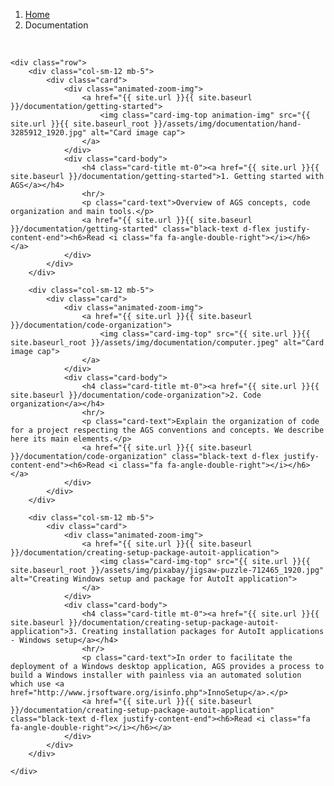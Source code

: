<!-- Breadcrumb navigation -->
<nav aria-label="breadcrumb">
    <ol class="breadcrumb">
        <li class="breadcrumb-item"><a href="{{ site.url }}{{ site.baseurl }}/">Home</a></li>
        <li class="breadcrumb-item active" aria-current="page">Documentation</li>
    </ol>
</nav>


<!-- Card's documentation -->
<div class="container">
    <p class="mt-3">&nbsp;</p>

    <div class="row">
        <div class="col-sm-12 mb-5">
            <div class="card">
                <div class="animated-zoom-img">
                    <a href="{{ site.url }}{{ site.baseurl }}/documentation/getting-started">
                        <img class="card-img-top animation-img" src="{{ site.url }}{{ site.baseurl_root }}/assets/img/documentation/hand-3285912_1920.jpg" alt="Card image cap">
                    </a>
                </div>
                <div class="card-body">
                    <h4 class="card-title mt-0"><a href="{{ site.url }}{{ site.baseurl }}/documentation/getting-started">1. Getting started with AGS</a></h4>
                    <hr/>
                    <p class="card-text">Overview of AGS concepts, code organization and main tools.</p>
                    <a href="{{ site.url }}{{ site.baseurl }}/documentation/getting-started" class="black-text d-flex justify-content-end"><h6>Read <i class="fa fa-angle-double-right"></i></h6></a>
                </div>
            </div>
        </div>

        <div class="col-sm-12 mb-5">
            <div class="card">
                <div class="animated-zoom-img">
                    <a href="{{ site.url }}{{ site.baseurl }}/documentation/code-organization">
                        <img class="card-img-top" src="{{ site.url }}{{ site.baseurl_root }}/assets/img/documentation/computer.jpeg" alt="Card image cap">
                    </a>
                </div>
                <div class="card-body">
                    <h4 class="card-title mt-0"><a href="{{ site.url }}{{ site.baseurl }}/documentation/code-organization">2. Code organization</a></h4>
                    <hr/>
                    <p class="card-text">Explain the organization of code for a project respecting the AGS conventions and concepts. We describe here its main elements.</p>
                    <a href="{{ site.url }}{{ site.baseurl }}/documentation/code-organization" class="black-text d-flex justify-content-end"><h6>Read <i class="fa fa-angle-double-right"></i></h6></a>
                </div>
            </div>
        </div>

        <div class="col-sm-12 mb-5">
            <div class="card">
                <div class="animated-zoom-img">
                    <a href="{{ site.url }}{{ site.baseurl }}/documentation/creating-setup-package-autoit-application">
                        <img class="card-img-top" src="{{ site.url }}{{ site.baseurl_root }}/assets/img/pixabay/jigsaw-puzzle-712465_1920.jpg" alt="Creating Windows setup and package for AutoIt application">
                    </a>
                </div>
                <div class="card-body">
                    <h4 class="card-title mt-0"><a href="{{ site.url }}{{ site.baseurl }}/documentation/creating-setup-package-autoit-application">3. Creating installation packages for AutoIt applications - Windows setup</a></h4>
                    <hr/>
                    <p class="card-text">In order to facilitate the deployment of a Windows desktop application, AGS provides a process to build a Windows installer with painless via an automated solution which use <a href="http://www.jrsoftware.org/isinfo.php">InnoSetup</a>.</p>
                    <a href="{{ site.url }}{{ site.baseurl }}/documentation/creating-setup-package-autoit-application" class="black-text d-flex justify-content-end"><h6>Read <i class="fa fa-angle-double-right"></i></h6></a>
                </div>
            </div>
        </div>

    </div>
</div>